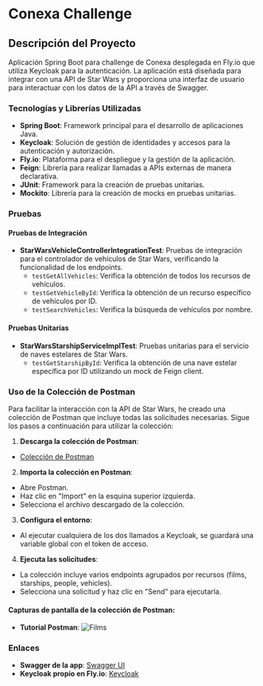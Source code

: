 # Conexa Challenge

## Descripción del Proyecto

Aplicación Spring Boot para challenge de Conexa desplegada en Fly.io que utiliza Keycloak para la autenticación. La aplicación está diseñada para integrar con una API de Star Wars y proporciona una interfaz de usuario para interactuar con los datos de la API a través de Swagger.

### Tecnologías y Librerías Utilizadas

- **Spring Boot**: Framework principal para el desarrollo de aplicaciones Java.
- **Keycloak**: Solución de gestión de identidades y accesos para la autenticación y autorización.
- **Fly.io**: Plataforma para el despliegue y la gestión de la aplicación.
- **Feign**: Librería para realizar llamadas a APIs externas de manera declarativa.
- **JUnit**: Framework para la creación de pruebas unitarias.
- **Mockito**: Librería para la creación de mocks en pruebas unitarias.

### Pruebas

#### Pruebas de Integración

- **StarWarsVehicleControllerIntegrationTest**: Pruebas de integración para el controlador de vehículos de Star Wars, verificando la funcionalidad de los endpoints.
  - `testGetAllVehicles`: Verifica la obtención de todos los recursos de vehículos.
  - `testGetVehicleById`: Verifica la obtención de un recurso específico de vehículos por ID.
  - `testSearchVehicles`: Verifica la búsqueda de vehículos por nombre.

#### Pruebas Unitarias

- **StarWarsStarshipServiceImplTest**: Pruebas unitarias para el servicio de naves estelares de Star Wars.
  - `testGetStarshipById`: Verifica la obtención de una nave estelar específica por ID utilizando un mock de Feign client.

### Uso de la Colección de Postman

Para facilitar la interacción con la API de Star Wars, he creado una colección de Postman que incluye todas las solicitudes necesarias. Sigue los pasos a continuación para utilizar la colección:

1. **Descarga la colección de Postman**:
  - [Colección de Postman](ruta_a_tu_coleccion)

2. **Importa la colección en Postman**:
  - Abre Postman.
  - Haz clic en "Import" en la esquina superior izquierda.
  - Selecciona el archivo descargado de la colección.

3. **Configura el entorno**:
  - Al ejecutar cualquiera de los dos llamados a Keycloak, se guardará una variable global con el token de acceso.

4. **Ejecuta las solicitudes**:
  - La colección incluye varios endpoints agrupados por recursos (films, starships, people, vehicles).
  - Selecciona una solicitud y haz clic en "Send" para ejecutarla.

#### Capturas de pantalla de la colección de Postman:

- **Tutorial Postman**:
  ![Films](https://i.imgur.com/Aq8MRJN.jpeg)


### Enlaces

- **Swagger de la app**: [Swagger UI](https://azamma-conexa-challenge.fly.dev/swagger-ui/index.html?configUrl=/api-docs/swagger-config#/)
- **Keycloak propio en Fly.io**: [Keycloak](https://keycloak-conexa.fly.dev/admin/master/console/)
